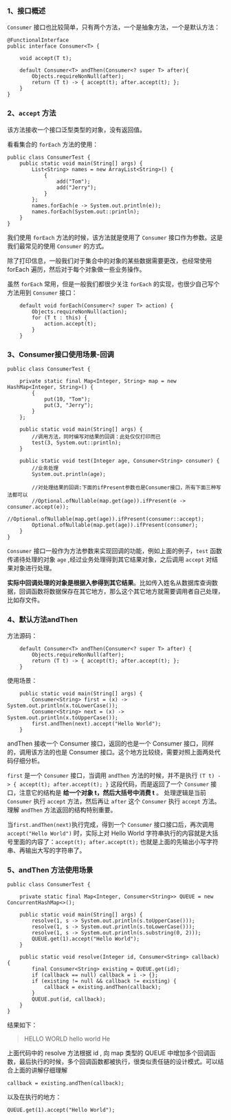 ### 1、接口概述

`Consumer` 接口也比较简单，只有两个方法，一个是抽象方法，一个是默认方法：

```
@FunctionalInterface
public interface Consumer<T> {

    void accept(T t);

    default Consumer<T> andThen(Consumer<? super T> after){
        Objects.requireNonNull(after);
        return (T t) -> { accept(t); after.accept(t); };
    }
}
```

### 2、`accept` 方法

该方法接收一个接口泛型类型的对象，没有返回值。

看看集合的 `forEach` 方法的使用：

```
public class ConsumerTest {
    public static void main(String[] args) {
        List<String> names = new ArrayList<String>() {
            {
                add("Tom");
                add("Jerry");
            }
        };
        names.forEach(e -> System.out.println(e));
        names.forEach(System.out::println);
    }
}
```

我们使用 `forEach` 方法的时候，该方法就是使用了 `Consumer` 接口作为参数。这是我们最常见的使用 `Consumer` 的方式。

除了打印信息，一般我们对于集合中的对象的某些数据需要更改，也经常使用forEach 遍历，然后对于每个对象做一些业务操作。

虽然 `forEach` 常用，但是一般我们都很少关注 `forEach` 的实现，也很少自己写个方法用到 `Consumer` 接口：

```
    default void forEach(Consumer<? super T> action) {
        Objects.requireNonNull(action);
        for (T t : this) {
            action.accept(t);
        }
    }
```

### 3、Consumer接口使用场景-回调

```
public class ConsumerTest {

    private static final Map<Integer, String> map = new HashMap<Integer, String>() {
        {
            put(10, "Tom");
            put(3, "Jerry");
        }
    };

    public static void main(String[] args) {
        //调用方法，同时编写对结果的回调：此处仅仅打印而已
        test(3, System.out::println);
    }

    public static void test(Integer age, Consumer<String> consumer) {
        //业务处理
        System.out.println(age);

        //对处理结果的回调:下面的ifPresent参数也是Consumer接口，所有下面三种写法都可以
        //Optional.ofNullable(map.get(age)).ifPresent(e -> consumer.accept(e));
        //Optional.ofNullable(map.get(age)).ifPresent(consumer::accept);
        Optional.ofNullable(map.get(age)).ifPresent(consumer);
    }
}
```

`Consumer` 接口一般作为方法参数来实现回调的功能，例如上面的例子，`test` 函数传递待处理的对象 `age` ,经过业务处理得到其它结果对象，之后调用 `accept` 对结果对象进行处理。

**实际中回调处理的对象是根据入参得到其它结果**。比如传入姓名从数据库查询数据，回调函数将数据保存在其它地方，那么这个其它地方就需要调用者自己处理，比如存文件。

### 4、默认方法andThen

方法源码：

```
    default Consumer<T> andThen(Consumer<? super T> after) {
        Objects.requireNonNull(after);
        return (T t) -> { accept(t); after.accept(t); };
    }
```

使用场景：

```
    public static void main(String[] args) {
        Consumer<String> first = (x) -> System.out.println(x.toLowerCase());
        Consumer<String> next = (x) -> System.out.println(x.toUpperCase());
        first.andThen(next).accept("Hello World");
    }
```

andThen 接收一个 Consumer 接口，返回的也是一个 Consumer 接口，同样的，调用该方法的也是 Consumer 接口。这个地方比较绕，需要对照上面两处代码仔细分析。

`first` 是一个 `Consumer` 接口，当调用 `andThen` 方法的时候，并不是执行 `(T t) -> { accept(t); after.accept(t); }` 这段代码，而是返回了一个 `Consumer` 接口，注意它的结构是 **给一个对象 t，然后大括号中消费 t** 。 处理逻辑是当前 `Consumer` 执行 `accept` 方法，然后再让 `after` 这个 `Consumer` 执行 `accept` 方法。理解 `andThen` 方法返回的结构特别重要。

当`first.andThen(next)`执行完成，得到一个 `Consumer` 接口接口后，再次调用 `accept("Hello World")` 时，实际上对 Hello World 字符串执行的内容就是大括号里面的内容了：`accept(t); after.accept(t);` 也就是上面的先输出小写字符串、再输出大写的字符串了。

### 5、andThen 方法使用场景

```
public class ConsumerTest {

    private static final Map<Integer, Consumer<String>> QUEUE = new ConcurrentHashMap<>();

    public static void main(String[] args) {
        resolve(1, s -> System.out.println(s.toUpperCase()));
        resolve(1, s -> System.out.println(s.toLowerCase()));
        resolve(1, s -> System.out.println(s.substring(0, 2)));
        QUEUE.get(1).accept("Hello World");
    }

    public static void resolve(Integer id, Consumer<String> callback) {
        final Consumer<String> existing = QUEUE.get(id);
        if (callback == null) callback = i -> {};
        if (existing != null && callback != existing) {
            callback = existing.andThen(callback);
        }
        QUEUE.put(id, callback);
    }
}
```

结果如下：

> HELLO WORLD
> hello world
> He

上面代码中的 resolve 方法根据 id , 向 map 类型的 QUEUE 中增加多个回调函数，最后执行的时候，多个回调函数都被执行，很类似责任链的设计模式。可以结合上面的讲解仔细理解

```
callback = existing.andThen(callback);
```

以及在执行的地方：

```
QUEUE.get(1).accept("Hello World");
```